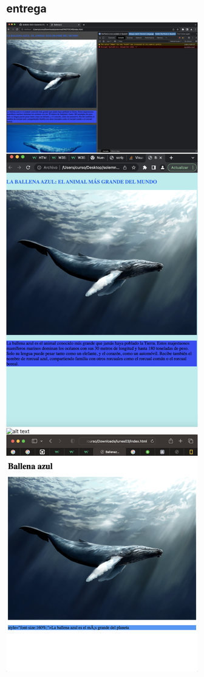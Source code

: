 # entrega
![alt text](captura11am.png "logo")
![alt text](foto1.png "logo")
![alt text](foto2.png "logo")
![alt text](foto3.png "logo")
